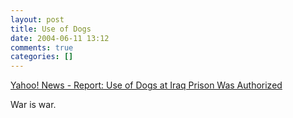 ```yaml
---
layout: post
title: Use of Dogs
date: 2004-06-11 13:12
comments: true
categories: []
---
```

<a title="Yahoo! News - Report: Use of Dogs at Iraq Prison Was Authorized" href="http://story.news.yahoo.com/news?tmpl=story&cid=578&e=4&u=/nm/20040611/ts_nm/iraq_abuse_dogs_dc">Yahoo! News - Report: Use of Dogs at Iraq Prison Was Authorized</a>

War is war.
